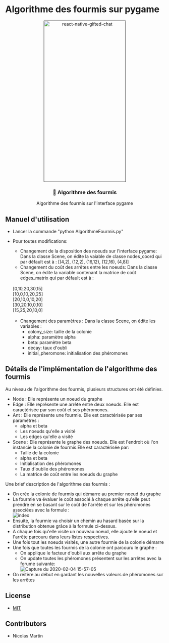 # Algorithme des fourmis sur pygame

<p align="center" >
   <a href="">
    <img alt="react-native-gifted-chat" src="https://media.giphy.com/media/oVolTZuVNLfNGJ1dcg/giphy.gif" width="260" height="510" />
 </a>

</p>

<h3 align="center">
  🐜 Algorithme des fourmis
</h3>
<p align="center">
  Algorithme des fourmis sur l'interface pygame <br/>
  <small></small>
</p>

## Manuel d'utilisation

- Lancer la commande "python AlgorithmeFourmis.py"
- Pour toutes modifications:
  - Changement de la disposition des noeuds sur l'interface pygame: Dans la classe Scene, on édite la vaiable de classe nodes_coord qui par défault est à : [(4,2), (12,2), (16,12), (12,16), (4,8)] 
  - Changement du coût des arrêtes entre les noeuds: Dans la classe Scene, on édite la variable contenant la matrice de coût edges_matrix qui par défault est à : 
   <br/>
  [0,10,20,30,15] <br/>
  [10,0,10,20,25] <br/>
  [20,10,0,10,20] <br/>
  [30,20,10,0,10] <br/>
  [15,25,20,10,0] <br/>
   <br/>
  
  - Changement des paramètres : Dans la classe Scene, on édite les variables : <br/>
    - colony_size: taille de la colonie
    - alpha: paramètre alpha
    - beta: paramètre beta
    - decay: taux d'oubli
    - initial_pheromone: initialisation des phéromones
    
   
    
    
    

## Détails de l'implémentation de l'algorithme des fourmis

Au niveau de l'algorithme des fourmis, plusieurs structures ont été définies. 
- Node : Elle représente un noeud du graphe
- Edge : Elle représente une arrête entre deux noeuds. Elle est caractérisée par son coût et ses phéromones. 
- Ant : Elle représente une fourmie. Elle est caractérisée par ses paramètres :
  - alpha et beta
  - Les noeuds qu'elle a visité
  - Les edges qu'elle a visité
- Scene : Elle représente le graphe des noeuds. Elle est l'endroit où l'on instancie la colonie de fourmis.Elle est caractérisée par:
  - Taille de la colonie
  - alpha et beta
  - Initialisation des phéromones
  - Taux d'oublie des phéromones
  - La matrice de coût entre les noeuds du graphe

Une brief description de l'algorithme des fourmis : 
- On crée la colonie de fourmis qui démarre au premier noeud du graphe
- La fourmie va évaluer le coût associé à chaque arrête qu'elle peut prendre en se basant sur le coût de l'arrête et sur les phéromones associées avec la formule : <br/>
![index](https://user-images.githubusercontent.com/22484369/73753986-e951ad80-4763-11ea-95c3-145cccf2d635.jpeg)
- Ensuite, la fourmie va choisir un chemin au hasard basée sur la distribution obtenue grâce à la formule ci-dessus.
- A chaque fois qu'elle visite un nouveau noeud, elle ajoute le noeud et l'arrête parcouru dans leurs listes respectives.
- Une fois tout les noeuds visités, une autre fourmie de la colonie démarre
- Une fois que toutes les fourmis de la colonie ont parcouru le graphe :
  - On applique le facteur d'oubli aux arrête du graphe
  - On update toutes les phéromones présentent sur les arrêtes avec la forume suivante: <br/>
  ![Capture du 2020-02-04 15-57-05](https://user-images.githubusercontent.com/22484369/73755912-0f2c8180-4767-11ea-915d-a115b1194a51.png)
- On réitère au début en gardant les nouvelles valeurs de phéromones sur les arrêtes


## License

- [MIT](LICENSE)

## Contributors

- Nicolas Martin
